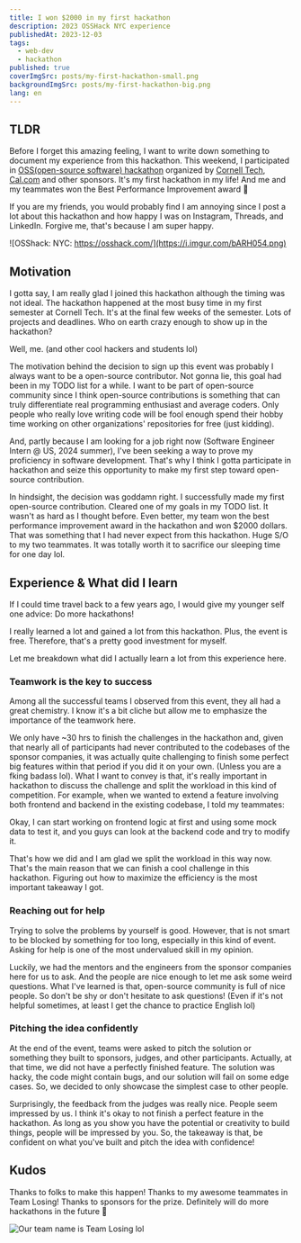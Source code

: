 ```yaml
---
title: I won $2000 in my first hackathon
description: 2023 OSSHack NYC experience
publishedAt: 2023-12-03
tags:
  - web-dev
  - hackathon
published: true
coverImgSrc: posts/my-first-hackathon-small.png
backgroundImgSrc: posts/my-first-hackathon-big.png
lang: en
---
```


## TLDR

Before I forget this amazing feeling, I want to write down something to document my experience from this hackathon. This weekend, I participated in [OSS(open-source software) hackathon](https://osshack.com/) organized by [Cornell Tech](https://tech.cornell.edu/), [Cal.com](https://cal.com/) and other sponsors. It's my first hackathon in my life! And me and my teammates won the Best Performance Improvement award 🎊

If you are my friends, you would probably find I am annoying since I post a lot about this hackathon and how happy I was on Instagram, Threads, and LinkedIn. Forgive me, that's because I am super happy.

![OSShack: NYC: https://osshack.com/](https://i.imgur.com/bARH054.png)

## Motivation

I gotta say, I am really glad I joined this hackathon although the timing was not ideal. The hackathon happened at the most busy time in my first semester at Cornell Tech. It's at the final few weeks of the semester. Lots of projects and deadlines. Who on earth crazy enough to show up in the hackathon?

Well, me. (and other cool hackers and students lol)

The motivation behind the decision to sign up this event was probably I always want to be a open-source contributor. Not gonna lie, this goal had been in my TODO list for a while. I want to be part of open-source community since I think open-source contributions is something that can truly differentiate real programming enthusiast and average coders. Only people who really love writing code will be fool enough spend their hobby time working on other organizations' repositories for free (just kidding).

And, partly because I am looking for a job right now (Software Engineer Intern @ US, 2024 summer), I've been seeking a way to prove my proficiency in software development. That's why I think I gotta participate in hackathon and seize this opportunity to make my first step toward open-source contribution.

In hindsight, the decision was goddamn right. I successfully made my first open-source contribution. Cleared one of my goals in my TODO list. It wasn't as hard as I thought before. Even better, my team won the best performance improvement award in the hackathon and won $2000 dollars. That was something that I had never expect from this hackathon. Huge S/O to my two teammates. It was totally worth it to sacrifice our sleeping time for one day lol.

## Experience & What did I learn

If I could time travel back to a few years ago, I would give my younger self one advice: Do more hackathons!

I really learned a lot and gained a lot from this hackathon. Plus, the event is free. Therefore, that's a pretty good investment for myself.

Let me breakdown what did I actually learn a lot from this experience here.

### Teamwork is the key to success

Among all the successful teams I observed from this event, they all had a great chemistry. I know it's a bit cliche but allow me to emphasize the importance of the teamwork here.

We only have ~30 hrs to finish the challenges in the hackathon and, given that nearly all of participants had never contributed to the codebases of the sponsor companies, it was actually quite challenging to finish some perfect big features within that period if you did it on your own. (Unless you are a fking badass lol). What I want to convey is that, it's really important in hackathon to discuss the challenge and split the workload in this kind of competition. For example, when we wanted to extend a feature involving both frontend and backend in the existing codebase, I told my teammates:

Okay, I can start working on frontend logic at first and using some mock data to test it, and you guys can look at the backend code and try to modify it.

That's how we did and I am glad we split the workload in this way now. That's the main reason that we can finish a cool challenge in this hackathon. Figuring out how to maximize the efficiency is the most important takeaway I got.

### Reaching out for help

Trying to solve the problems by yourself is good. However, that is not smart to be blocked by something for too long, especially in this kind of event. Asking for help is one of the most undervalued skill in my opinion.

Luckily, we had the mentors and the engineers from the sponsor companies here for us to ask. And the people are nice enough to let me ask some weird questions. What I've learned is that, open-source community is full of nice people. So don't be shy or don't hesitate to ask questions! (Even if it's not helpful sometimes, at least I get the chance to practice English lol)

### Pitching the idea confidently

At the end of the event, teams were asked to pitch the solution or something they built to sponsors, judges, and other participants. Actually, at that time, we did not have a perfectly finished feature. The solution was hacky, the code might contain bugs, and our solution will fail on some edge cases. So, we decided to only showcase the simplest case to other people.

Surprisingly, the feedback from the judges was really nice. People seem impressed by us. I think it's okay to not finish a perfect feature in the hackathon. As long as you show you have the potential or creativity to build things, people will be impressed by you. So, the takeaway is that, be confident on what you've built and pitch the idea with confidence!

## Kudos

Thanks to folks to make this happen! Thanks to my awesome teammates in Team Losing! Thanks to sponsors for the prize. Definitely will do more hackathons in the future 🤑

![Our team name is Team Losing lol](https://i.imgur.com/PvVwa53.jpg)
